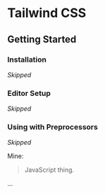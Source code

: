 # Tailwind CSS

## Getting Started

### Installation

_Skipped_

### Editor Setup

_Skipped_

### Using with Preprocessors

_Skipped_

Mine:
> JavaScript thing.

...

